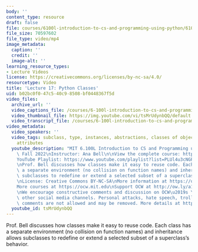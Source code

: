 ```yaml
---
body: ''
content_type: resource
draft: false
file: courses/6100l-introduction-to-cs-and-programming-using-python/6100l-lecture-17-version-2_360p_16_9.mp4
file_size: 70597602
file_type: video/mp4
image_metadata:
  caption: ''
  credit: ''
  image-alt: ''
learning_resource_types:
- Lecture Videos
license: https://creativecommons.org/licenses/by-nc-sa/4.0/
resourcetype: Video
title: 'Lecture 17: Python Classes'
uid: b02bc0f0-47c5-40c9-8508-bf0448367f5d
video_files:
  archive_url: ''
  video_captions_file: /courses/6-100l-introduction-to-cs-and-programming-using-python-fall-2022/1jlgqPffb0jTD1GJmYxnukqh0qw6RY0Wv_transcript.webvtt
  video_thumbnail_file: https://img.youtube.com/vi/tsMrUdynbQQ/default.jpg
  video_transcript_file: /courses/6-100l-introduction-to-cs-and-programming-using-python-fall-2022/1jlgqPffb0jTD1GJmYxnukqh0qw6RY0Wv_transcript.pdf
video_metadata:
  video_speakers: ''
  video_tags: subclass, type, instances, abstractions, classes of objects, common
    attributes
  youtube_description: "MIT 6.100L Introduction to CS and Programming using Python,\
    \ Fall 2022\nInstructor: Ana Bell\n\nView the complete course: https://ocw.mit.edu/courses/6-100l-introduction-to-cs-and-programming-using-python-fall-2022/\n\
    YouTube Playlist: https://www.youtube.com/playlist?list=PLUl4u3cNGP62A-ynp6v6-LGBCzeH3VAQB\n\
    \nProf. Bell discusses how classes make it easy to reuse code. Each class has\
    \ a separate environment (no collision on function names) and inheritance allows\
    \ subclasses to redefine or extend a selected subset of a superclass\u2019 behavior.\n\
    \nLicense: Creative Commons BY-NC-SA\nMore information at https://ocw.mit.edu/terms\n\
    More courses at https://ocw.mit.edu\nSupport OCW at http://ow.ly/a1If50zVRlQ\n\
    \nWe encourage constructive comments and discussion on OCW\u2019s YouTube and\
    \ other social media channels. Personal attacks, hate speech, trolling, and inappropriate\
    \ comments are not allowed and may be removed. More details at https://ocw.mit.edu/comments."
  youtube_id: tsMrUdynbQQ
---
```

Prof. Bell discusses how classes make it easy to reuse code. Each class has a separate environment (no collision on function names) and inheritance allows subclasses to redefine or extend a selected subset of a superclass’s behavior.